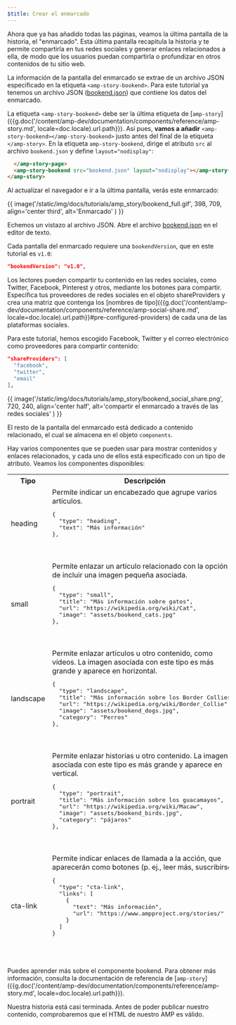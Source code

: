 ```yaml
---
$title: Crear el enmarcado
---
```


Ahora que ya has añadido todas las páginas, veamos la última pantalla de la historia, el "enmarcado".  Esta última pantalla recapitula la historia y te permite compartirla en tus redes sociales y generar enlaces relacionados a ella, de modo que los usuarios puedan compartirla o profundizar en otros contenidos de tu sitio web.

La información de la pantalla del enmarcado se extrae de un archivo JSON especificado en la etiqueta `<amp-story-bookend>`. Para este tutorial ya tenemos un archivo JSON ([bookend.json](https://github.com/ampproject/docs/blob/master/tutorial_source/amp-pets-story/bookend.json)) que contiene los datos del enmarcado.

La etiqueta `<amp-story-bookend>` debe ser la última etiqueta de [`amp-story`]({{g.doc('/content/amp-dev/documentation/components/reference/amp-story.md', locale=doc.locale).url.path}}). Así pues, **vamos a añadir** `<amp-story-bookend></amp-story-bookend>` justo antes del final de la etiqueta `</amp-story>`.  En la etiqueta `amp-story-bookend`, dirige el atributo `src` al archivo `bookend.json` y define `layout="nodisplay"`:

```html hl_lines="2"
  </amp-story-page>
  <amp-story-bookend src="bookend.json" layout="nodisplay"></amp-story-bookend>
</amp-story>
```

Al actualizar el navegador e ir a la última pantalla, verás este enmarcado:

{{ image('/static/img/docs/tutorials/amp_story/bookend_full.gif', 398, 709, align='center third', alt='Enmarcado' ) }}

Echemos un vistazo al archivo JSON.  Abre el archivo [bookend.json](https://github.com/ampproject/docs/blob/master/tutorial_source/amp-pets-story/bookend.json) en el editor de texto.

Cada pantalla del enmarcado requiere una `bookendVersion`, que en este tutorial es `v1.0`:

```json
"bookendVersion": "v1.0",
```

Los lectores pueden compartir tu contenido en las redes sociales, como Twitter, Facebook, Pinterest y otros, mediante los botones para compartir. Especifica tus proveedores de redes sociales en el objeto shareProviders y crea una matriz que contenga los [nombres de tipo]({{g.doc('/content/amp-dev/documentation/components/reference/amp-social-share.md', locale=doc.locale).url.path}}#pre-configured-providers) de cada una de las plataformas sociales.

Para este tutorial, hemos escogido Facebook, Twitter y el correo electrónico como proveedores para compartir contenido:

```json
"shareProviders": [
  "facebook",
  "twitter",
  "email"
],
```

{{ image('/static/img/docs/tutorials/amp_story/bookend_social_share.png', 720, 240, align='center half', alt='compartir el enmarcado a través de las redes sociales' ) }}

El resto de la pantalla del enmarcado está dedicado a contenido relacionado,  el cual se almacena en el objeto `components`.

Hay varios componentes que se pueden usar para mostrar contenidos y enlaces relacionados, y cada uno de ellos está especificado con un tipo de atributo. Veamos los componentes disponibles:

<table>
<thead>
<tr>
  <th width="20%">Tipo</th>
  <th>Descripción</th>
</tr>
<tr>
  <td>heading</td>
  <td>Permite indicar un encabezado que agrupe varios artículos.
<pre class="nopreline">
{
  "type": "heading",
  "text": "Más información"
},
</pre>
  <br>
  <figure class="alignment-wrapper half">
    <amp-img src="/static/img/docs/tutorials/amp_story/bookend_heading.png" width="720" height="140" layout="responsive" alt="encabezado del enmarcado"></amp-img>
  </figure>
  </td>
</tr>
<tr>
  <td>small</td>
  <td>Permite enlazar un artículo relacionado con la opción de incluir una imagen pequeña asociada.
<pre class="nopreline">
{
  "type": "small",
  "title": "Más información sobre gatos",
  "url": "https://wikipedia.org/wiki/Cat",
  "image": "assets/bookend_cats.jpg"
},
</pre>
  <br>
  <figure class="alignment-wrapper half">
    <amp-img src="/static/img/docs/tutorials/amp_story/bookend_small.png" width="720" height="267" layout="responsive" alt="artículo con imagen pequeña en el enmarcado"></amp-img>
  </figure>
</td>
</tr>
<tr>
  <td>landscape</td>
  <td>Permite enlazar artículos u otro contenido, como vídeos. La imagen asociada con este tipo es más grande y aparece en horizontal.
<pre class="nopreline">
{
  "type": "landscape",
  "title": "Más información sobre los Border Collies",
  "url": "https://wikipedia.org/wiki/Border_Collie",
  "image": "assets/bookend_dogs.jpg",
  "category": "Perros"
},
</pre>
  <br>
  <figure class="alignment-wrapper half">
    <amp-img src="/static/img/docs/tutorials/amp_story/bookend_landscape.png" width="720" height="647" layout="responsive" alt="artículo con imagen horizontal en el enmarcado"></amp-img>
  </figure>
  </td>
</tr>
<tr>
  <td>portrait</td>
  <td>Permite enlazar historias u otro contenido.  La imagen asociada con este tipo es más grande y aparece en vertical.
<pre class="nopreline">
{
  "type": "portrait",
  "title": "Más información sobre los guacamayos",
  "url": "https://wikipedia.org/wiki/Macaw",
  "image": "assets/bookend_birds.jpg",
  "category": "pájaros"
},
</pre>
  <br>
  <figure class="alignment-wrapper half">
    <amp-img src="/static/img/docs/tutorials/amp_story/bookend_portrait.png" width="720" height="1018" layout="responsive" alt="artículo con imagen en vertical en el enmarcado"></amp-img>
  </figure>
  </td>
</tr>
<tr>
  <td>cta-link</td>
  <td>Permite indicar enlaces de llamada a la acción, que aparecerán como botones (p. ej., leer más, suscribirse).
<pre class="nopreline">
{
  "type": "cta-link",
  "links": [
    {
      "text": "Más información",
      "url": "https://www.ampproject.org/stories/"
    }
  ]
}
</pre>
  <br>
  <figure class="alignment-wrapper half">
    <amp-img src="/static/img/docs/tutorials/amp_story/bookend_cta.png" width="720" height="137" layout="responsive" alt="llamada a la acción en el enmarcado"></amp-img>
  </figure>
  </td>
</tr>
</thead>
<tbody>
</tbody>
</table>

Puedes aprender más sobre el componente bookend. Para obtener más información, consulta la documentación de referencia de [`amp-story`]({{g.doc('/content/amp-dev/documentation/components/reference/amp-story.md', locale=doc.locale).url.path}}).

Nuestra historia está casi terminada.  Antes de poder publicar nuestro contenido, comprobaremos que el HTML de nuestro AMP es válido.

